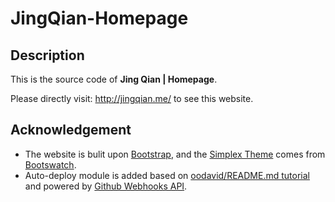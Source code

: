 # JingQian-Homepage

## Description

This is the source code of **Jing Qian | Homepage**.

Please directly visit: http://jingqian.me/ to see this website.

## Acknowledgement

* The website is bulit upon [Bootstrap](http://getbootstrap.com), and the [Simplex Theme](http://bootswatch.com/simplex/) comes from [Bootswatch](http://bootswatch.com).
* Auto-deploy module is added based on [oodavid/README.md tutorial](https://gist.github.com/oodavid/1809044) and powered by [Github Webhooks API](https://developer.github.com/webhooks/).



